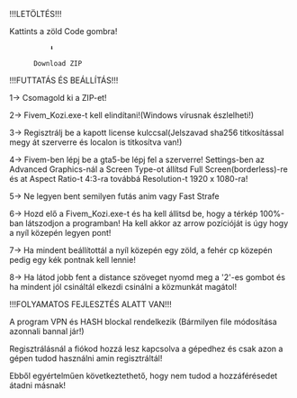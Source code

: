 !!!LETÖLTÉS!!!

Kattints a zöld Code gombra!
  
              ⬇️   
              
          Download ZIP

!!!FUTTATÁS ÉS BEÁLLÍTÁS!!!

1-> Csomagold ki a ZIP-et!

2-> Fivem_Kozi.exe-t kell elindítani!(Windows vírusnak észlelheti!)

3-> Regisztrálj be a kapott license kulccsal(Jelszavad sha256 titkosítással megy át szerverre és localon is titkosítva van!)

4-> Fivem-ben lépj be a gta5-be lépj fel a szerverre! Settings-ben az Advanced Graphics-nál a Screen Type-ot állítsd Full Screen(borderless)-re és at Aspect Ratio-t 4:3-ra továbbá Resolution-t 1920 x 1080-ra!

5-> Ne legyen bent semilyen futás anim vagy Fast Strafe

6-> Hozd elő a Fivem_Kozi.exe-t és ha kell állitsd be, hogy a térkép 100%-ban látszodjon a programban! Ha kell akkor az arrow pozícióját is úgy hogy a nyíl közepén legyen pont!

7-> Ha mindent beállítottál a nyíl közepén egy zöld, a fehér cp közepén pedig egy kék pontnak kell lennie!

8-> Ha látod jobb fent a distance szöveget nyomd meg a '2'-es gombot és ha mindent jól csináltál elkezdi csinálni a közmunkát magátol!


!!!FOLYAMATOS FEJLESZTÉS ALATT VAN!!!

A program VPN és HASH blockal rendelkezik (Bármilyen file módosítása azonnali bannal jár!)

Regisztrálásnál a fiókod hozzá lesz kapcsolva a gépedhez és csak azon a gépen tudod használni amin regisztráltál!

Ebből egyértelműen következtethető, hogy nem tudod a hozzáférésedet átadni másnak!
